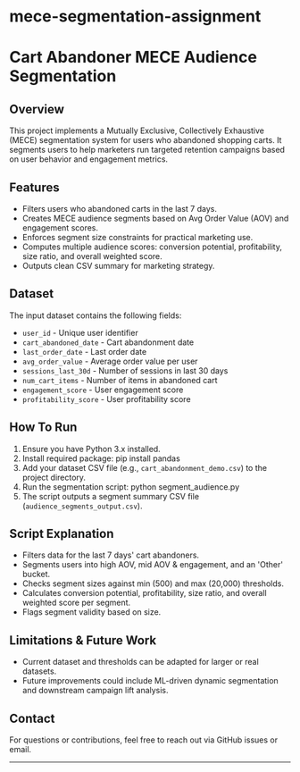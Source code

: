 # mece-segmentation-assignment

# Cart Abandoner MECE Audience Segmentation

## Overview
This project implements a Mutually Exclusive, Collectively Exhaustive (MECE) segmentation system for users who abandoned shopping carts. It segments users to help marketers run targeted retention campaigns based on user behavior and engagement metrics.

## Features
- Filters users who abandoned carts in the last 7 days.
- Creates MECE audience segments based on Avg Order Value (AOV) and engagement scores.
- Enforces segment size constraints for practical marketing use.
- Computes multiple audience scores: conversion potential, profitability, size ratio, and overall weighted score.
- Outputs clean CSV summary for marketing strategy.

## Dataset
The input dataset contains the following fields:
- `user_id` - Unique user identifier
- `cart_abandoned_date` - Cart abandonment date
- `last_order_date` - Last order date
- `avg_order_value` - Average order value per user
- `sessions_last_30d` - Number of sessions in last 30 days
- `num_cart_items` - Number of items in abandoned cart
- `engagement_score` - User engagement score
- `profitability_score` - User profitability score

## How To Run

1. Ensure you have Python 3.x installed.
2. Install required package:
    pip install pandas
3. Add your dataset CSV file (e.g., `cart_abandonment_demo.csv`) to the project directory.
4. Run the segmentation script:
    python segment_audience.py
5. The script outputs a segment summary CSV file (`audience_segments_output.csv`).

## Script Explanation
- Filters data for the last 7 days' cart abandoners.
- Segments users into high AOV, mid AOV & engagement, and an 'Other' bucket.
- Checks segment sizes against min (500) and max (20,000) thresholds.
- Calculates conversion potential, profitability, size ratio, and overall weighted score per segment.
- Flags segment validity based on size.

## Limitations & Future Work
- Current dataset and thresholds can be adapted for larger or real datasets.
- Future improvements could include ML-driven dynamic segmentation and downstream campaign lift analysis.

## Contact
For questions or contributions, feel free to reach out via GitHub issues or email.

---
